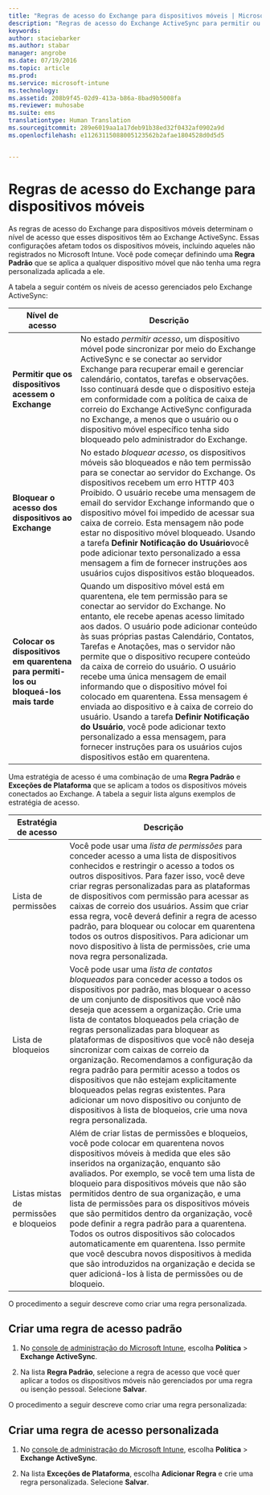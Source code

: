 ```yaml
---
title: "Regras de acesso do Exchange para dispositivos móveis | Microsoft Intune"
description: "Regras de acesso do Exchange ActiveSync para permitir ou bloquear conexões de dispositivo com o EAS"
keywords: 
author: staciebarker
ms.author: stabar
manager: angrobe
ms.date: 07/19/2016
ms.topic: article
ms.prod: 
ms.service: microsoft-intune
ms.technology: 
ms.assetid: 208b9f45-02d9-413a-b86a-8bad9b5008fa
ms.reviewer: muhosabe
ms.suite: ems
translationtype: Human Translation
ms.sourcegitcommit: 289e6019aa1a17deb91b38ed32f0432af0902a9d
ms.openlocfilehash: e11263115088005123562b2afae1804528d0d5d5


---
```


# <a name="exchange-access-rules-for-mobile-devices"></a>Regras de acesso do Exchange para dispositivos móveis
As regras de acesso do Exchange para dispositivos móveis determinam o nível de acesso que esses dispositivos têm ao Exchange ActiveSync. Essas configurações afetam todos os dispositivos móveis, incluindo aqueles não registrados no Microsoft Intune. Você pode começar definindo uma **Regra Padrão** que se aplica a qualquer dispositivo móvel que não tenha uma regra personalizada aplicada a ele.

A tabela a seguir contém os níveis de acesso gerenciados pelo Exchange ActiveSync:

|Nível de acesso|Descrição|
|----------------|---------------|
|**Permitir que os dispositivos acessem o Exchange**|No estado *permitir acesso*, um dispositivo móvel pode sincronizar por meio do Exchange ActiveSync e se conectar ao servidor Exchange para recuperar email e gerenciar calendário, contatos, tarefas e observações. Isso continuará desde que o dispositivo esteja em conformidade com a política de caixa de correio do Exchange ActiveSync configurada no Exchange, a menos que o usuário ou o dispositivo móvel específico tenha sido bloqueado pelo administrador do Exchange.|
|**Bloquear o acesso dos dispositivos ao Exchange**|No estado *bloquear acesso*, os dispositivos móveis são bloqueados e não tem permissão para se conectar ao servidor do Exchange. Os dispositivos recebem um erro HTTP 403 Proibido. O usuário recebe uma mensagem de email do servidor Exchange informando que o dispositivo móvel foi impedido de acessar sua caixa de correio. Esta mensagem não pode estar no dispositivo móvel bloqueado. Usando a tarefa **Definir Notificação do Usuário**você pode adicionar texto personalizado a essa mensagem a fim de fornecer instruções aos usuários cujos dispositivos estão bloqueados. |
|**Colocar os dispositivos em quarentena para permiti-los ou bloqueá-los mais tarde**|Quando um dispositivo móvel está em quarentena, ele tem permissão para se conectar ao servidor do Exchange. No entanto, ele recebe apenas acesso limitado aos dados. O usuário pode adicionar conteúdo às suas próprias pastas Calendário, Contatos, Tarefas e Anotações, mas o servidor não permite que o dispositivo recupere conteúdo da caixa de correio do usuário. O usuário recebe uma única mensagem de email informando que o dispositivo móvel foi colocado em quarentena. Essa mensagem é enviada ao dispositivo e à caixa de correio do usuário. Usando a tarefa **Definir Notificação do Usuário**, você pode adicionar texto personalizado a essa mensagem, para fornecer instruções para os usuários cujos dispositivos estão em quarentena.|

Uma estratégia de acesso é uma combinação de uma **Regra Padrão** e **Exceções de Plataforma** que se aplicam a todos os dispositivos móveis conectados ao Exchange. A tabela a seguir lista alguns exemplos de estratégia de acesso.

|Estratégia de acesso|Descrição|
|-------------------|---------------|
|Lista de permissões|Você pode usar uma *lista de permissões* para conceder acesso a uma lista de dispositivos conhecidos e restringir o acesso a todos os outros dispositivos. Para fazer isso, você deve criar regras personalizadas para as plataformas de dispositivos com permissão para acessar as caixas de correio dos usuários. Assim que criar essa regra, você deverá definir a regra de acesso padrão, para bloquear ou colocar em quarentena todos os outros dispositivos. Para adicionar um novo dispositivo à lista de permissões, crie uma nova regra personalizada.|
|Lista de bloqueios|Você pode usar uma *lista de contatos bloqueados* para conceder acesso a todos os dispositivos por padrão, mas bloquear o acesso de um conjunto de dispositivos que você não deseja que acessem a organização. Crie uma lista de contatos bloqueados pela criação de regras personalizadas para bloquear as plataformas de dispositivos que você não deseja sincronizar com caixas de correio da organização. Recomendamos a configuração da regra padrão para permitir acesso a todos os dispositivos que não estejam explicitamente bloqueados pelas regras existentes. Para adicionar um novo dispositivo ou conjunto de dispositivos à lista de bloqueios, crie uma nova regra personalizada.|
|Listas mistas de permissões e bloqueios|Além de criar listas de permissões e bloqueios, você pode colocar em quarentena novos dispositivos móveis à medida que eles são inseridos na organização, enquanto são avaliados. Por exemplo, se você tem uma lista de bloqueio para dispositivos móveis que não são permitidos dentro de sua organização, e uma lista de permissões para os dispositivos móveis que são permitidos dentro da organização, você pode definir a regra padrão para a quarentena. Todos os outros dispositivos são colocados automaticamente em quarentena. Isso permite que você descubra novos dispositivos à medida que são introduzidos na organização e decida se quer adicioná-los à lista de permissões ou de bloqueio.|
O procedimento a seguir descreve como criar uma regra personalizada.

## <a name="create-a-default-access-rule"></a>Criar uma regra de acesso padrão

1.  No [console de administração do Microsoft Intune](http://manage.microsoft.com), escolha **Política** &gt; **Exchange ActiveSync**.

2.  Na lista **Regra Padrão**, selecione a regra de acesso que você quer aplicar a todos os dispositivos móveis não gerenciados por uma regra ou isenção pessoal. Selecione **Salvar**.

O procedimento a seguir descreve como criar uma regra personalizada:

## <a name="create-a-custom-access-rule"></a>Criar uma regra de acesso personalizada

1. No [console de administração do Microsoft Intune](http://manage.microsoft.com), escolha **Política** &gt; **Exchange ActiveSync**.

2.  Na lista **Exceções de Plataforma**, escolha **Adicionar Regra** e crie uma regra personalizada. Selecione **Salvar**.



<!--HONumber=Nov16_HO1-->


